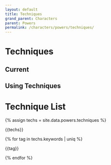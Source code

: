 ```yaml
---
layout: default
title: Techniques
grand_parent: Characters
parent: Powers
permalink: /characters/powers/techniques/
---
```


# Techniques


## Current


## Using Techniques



# Technique List

{% assign techs = site.data.powers.techniques %}

<p>{{techs}}</p>

{% for tag in techs.keywords | uniq %}
    <p>{{tag}}</p>
{% endfor %}